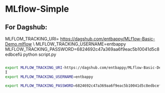 # MLflow-Simple


## For Dagshub:

MLFLOM_TRACKING_URI= https://dagshub.com/entbappy/MLf1ow-Basic-Demo.mlflow \ 
MLFLOW_TRACKING_USERNAME=entbappy
MLFLOW_TRACKING_PASSWORD=6824692c47a369aa6f9eac5b10041d5c8edbcefü
python script.py



```bash

export MLFLOW_TRACKING_URI-https://dagshub.com/entbappy/MLflow-Basic-Demo.mlflow
I
export MLFLOW_TRACKING_USERNAME=entbappy

export MLFLOW_TRACKING_PASSWORD=6824692c47a369aa6f9eac5b10041d5c8edbcef0

```